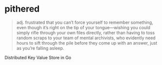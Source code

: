 # pithered

> adj. frustrated that you can’t force yourself to remember something, even
though it’s right on the tip of your tongue—wishing you could simply rifle
through your own files directly, rather than having to toss random scraps to
your team of mental archivists, who evidently need hours to sift through the
pile before they come up with an answer, just as you’re falling asleep.

Distributed Key Value Store in Go
